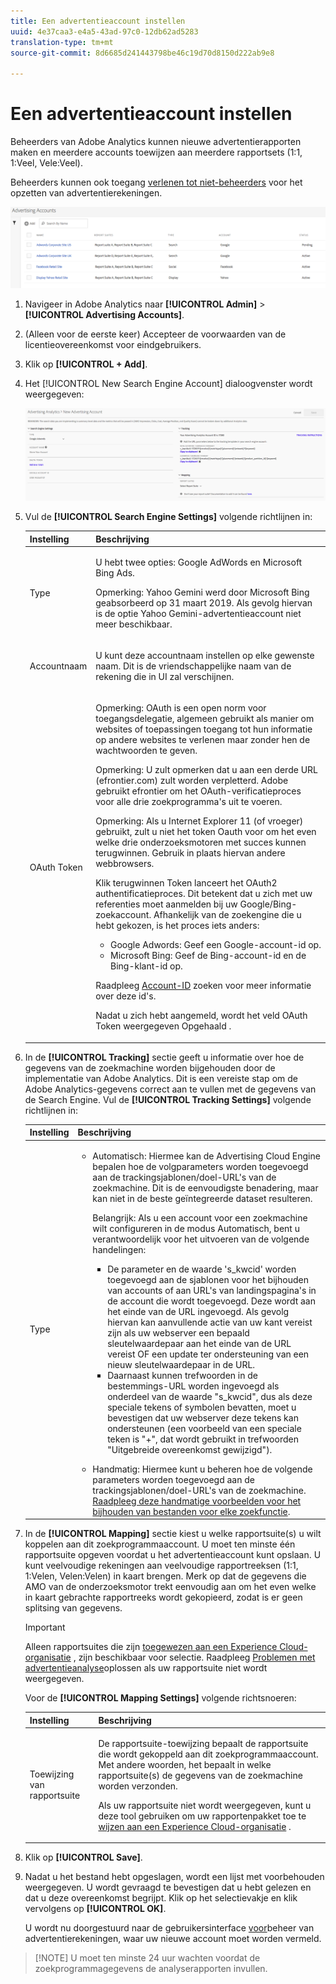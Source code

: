 ```yaml
---
title: Een advertentieaccount instellen
uuid: 4e37caa3-e4a5-43ad-97c0-12db62ad5283
translation-type: tm+mt
source-git-commit: 8d6685d241443798be46c19d70d8150d222ab9e8

---
```



# Een advertentieaccount instellen

Beheerders van Adobe Analytics kunnen nieuwe advertentierapporten maken en meerdere accounts toewijzen aan meerdere rapportsets (1:1, 1:Veel, Vele:Veel).

Beheerders kunnen ook toegang [verlenen tot niet-beheerders](/help/integrate/c-advertising-analytics/overview.md#section_FCC58EB635954A32990D4E67B52B4369) voor het opzetten van advertentierekeningen.

![](assets/aa_accounts.png)

1. Navigeer in Adobe Analytics naar **[!UICONTROL Admin]** > **[!UICONTROL Advertising Accounts]**.
1. (Alleen voor de eerste keer) Accepteer de voorwaarden van de licentieovereenkomst voor eindgebruikers.
1. Klik op **[!UICONTROL + Add]**.
1. Het [!UICONTROL New Search Engine Account] dialoogvenster wordt weergegeven:

   ![](assets/aa_new_se_account.png)

1. Vul de **[!UICONTROL Search Engine Settings]** volgende richtlijnen in:

   <table id="table_B3BE66B7D4C54766B8FFD2C6DCD657AF"> 
    <thead> 
      <tr> 
      <th colname="col1" class="entry"> Instelling </th> 
      <th colname="col2" class="entry"> Beschrijving </th> 
      </tr>
    </thead>
    <tbody> 
      <tr> 
      <td colname="col1"> <p>Type </p> </td> 
      <td colname="col2"> <p>U hebt twee opties: Google AdWords en Microsoft Bing Ads. </p> <p>Opmerking: Yahoo Gemini werd door Microsoft Bing geabsorbeerd op 31 maart 2019. Als gevolg hiervan is de optie Yahoo Gemini-advertentieaccount niet meer beschikbaar.  </p> </td> 
      </tr> 
      <tr> 
      <td colname="col1"> <p>Accountnaam </p> </td> 
      <td colname="col2"> <p>U kunt deze accountnaam instellen op elke gewenste naam. Dit is de vriendschappelijke naam van de rekening die in UI zal verschijnen. </p> </td> 
      </tr> 
      <tr> 
      <td colname="col1"> <p>OAuth Token </p> </td> 
      <td colname="col2"> <p>Opmerking:  OAuth is een open norm voor toegangsdelegatie, algemeen gebruikt als manier om websites of toepassingen toegang tot hun informatie op andere websites te verlenen maar zonder hen de wachtwoorden te geven. </p> <p>Opmerking:  U zult opmerken dat u aan een derde URL (efrontier.com) zult worden verpletterd. Adobe gebruikt efrontier om het OAuth-verificatieproces voor alle drie zoekprogramma's uit te voeren. </p> <p>Opmerking:  Als u Internet Explorer 11 (of vroeger) gebruikt, zult u niet het token Oauth voor om het even welke drie onderzoeksmotoren met succes kunnen terugwinnen. Gebruik in plaats hiervan andere webbrowsers. </p> <p>Klik<span class="uicontrol"> terugwinnen Token</span> lanceert het OAuth2 authentificatieproces. Dit betekent dat u zich met uw referenties moet aanmelden bij uw Google/Bing-zoekaccount. Afhankelijk van de zoekengine die u hebt gekozen, is het proces iets anders: </p> 
        <ul id="ul_FC9B5612F6554495B04C357CB0AB72EB"> 
        <li id="li_CD54231BFF134F83B3B5B14B34A0E1D2">Google Adwords: Geef een Google-account-id op. </li> 
        <li id="li_89B9D54BAA914E5DB2959B193489582E">Microsoft Bing: Geef de Bing-account-id en de Bing-klant-id op. </li> 
        </ul> <p>Raadpleeg <a href="/help/integrate/c-advertising-analytics/c-adanalytics-workflow/aa-locate-account-id.md"  > Account-ID</a> zoeken voor meer informatie over deze id's. </p> <p>Nadat u zich hebt aangemeld, wordt het veld OAuth Token weergegeven 
        <systemoutput>
          Opgehaald
        </systemoutput>. </p> </td> 
      </tr> 
    </tbody> 
    </table>

1. In de **[!UICONTROL Tracking]** sectie geeft u informatie over hoe de gegevens van de zoekmachine worden bijgehouden door de implementatie van Adobe Analytics. Dit is een vereiste stap om de Adobe Analytics-gegevens correct aan te vullen met de gegevens van de Search Engine.
Vul de **[!UICONTROL Tracking Settings]** volgende richtlijnen in:

   <table id="table_1AB4E31456E84ABF8209B02058259C4D"> 
    <thead> 
      <tr> 
      <th colname="col1" class="entry"> Instelling </th> 
      <th colname="col2" class="entry"> Beschrijving </th> 
      </tr>
    </thead>
    <tbody> 
      <tr> 
      <td colname="col1"> <p>Type </p> </td> 
      <td colname="col2"> 
        <ul id="ul_1C5A0502A4984E57A08417A91CCD6FFE"> 
        <li id="li_5736E38286FF494ABDDC6E85281D7F2A"> <span class="uicontrol"> Automatisch</span>: Hiermee kan de Advertising Cloud Engine bepalen hoe de volgparameters worden toegevoegd aan de trackingsjablonen/doel-URL's van de zoekmachine. Dit is de eenvoudigste benadering, maar kan niet in de beste geïntegreerde dataset resulteren. <p>Belangrijk: Als u een account voor een zoekmachine wilt configureren in de modus Automatisch, bent u verantwoordelijk voor het uitvoeren van de volgende handelingen: 
          <ul id="ul_4FF9D1E3CC4E452BA339E0A725D29FEE"> 
            <li id="li_6F3A6D6259C0420CB7E6FD2C26A1B6E0">De parameter en de waarde 's_kwcid' worden toegevoegd aan de sjablonen voor het bijhouden van accounts of aan URL's van landingspagina's in de account die wordt toegevoegd. Deze wordt aan het einde van de URL ingevoegd. Als gevolg hiervan kan aanvullende actie van uw kant vereist zijn als uw webserver een bepaald sleutelwaardepaar aan het einde van de URL vereist OF een update ter ondersteuning van een nieuw sleutelwaardepaar in de URL. </li> 
            <li id="li_A04D4AA31A934392808639E46C86573F">Daarnaast kunnen trefwoorden in de bestemmings-URL worden ingevoegd als onderdeel van de waarde "s_kwcid", dus als deze speciale tekens of symbolen bevatten, moet u bevestigen dat uw webserver deze tekens kan ondersteunen (een voorbeeld van een speciale teken is "+", dat wordt gebruikt in trefwoorden "Uitgebreide overeenkomst gewijzigd"). </li> 
          </ul> </p> </li> 
        <li id="li_EAA7A7CA1E584854A7EC1E43E13B63FE"><span class="uicontrol"> Handmatig</span>: Hiermee kunt u beheren hoe de volgende parameters worden toegevoegd aan de trackingsjablonen/doel-URL's van de zoekmachine. <a href="/help/integrate/c-advertising-analytics/c-adanalytics-workflow/aa-manual-vs-automatic-tracking.md"  > Raadpleeg deze handmatige voorbeelden voor het bijhouden van bestanden voor elke zoekfunctie</a>. </li> 
        </ul> </td> 
      </tr> 
    </tbody> 
    </table>

1. In de **[!UICONTROL Mapping]** sectie kiest u welke rapportsuite(s) u wilt koppelen aan dit zoekprogrammaaccount. U moet ten minste één rapportsuite opgeven voordat u het advertentieaccount kunt opslaan. U kunt veelvoudige rekeningen aan veelvoudige rapportreeksen (1:1, 1:Velen, Velen:Velen) in kaart brengen. Merk op dat de gegevens die AMO van de onderzoeksmotor trekt eenvoudig aan om het even welke in kaart gebrachte rapportreeks wordt gekopieerd, zodat is er geen splitsing van gegevens.

   >[!IMPORTANT]
   >
   >Alleen rapportsuites die zijn [toegewezen aan een Experience Cloud-organisatie](https://docs.adobe.com/content/help/en/core-services/interface/about-core-services/report-suite-mapping.html) , zijn beschikbaar voor selectie. Raadpleeg [Problemen met advertentieanalyse](/help/integrate/c-advertising-analytics/c-adanalytics-workflow/aa-troubleshooting.md)oplossen als uw rapportsuite niet wordt weergegeven.

   Voor de **[!UICONTROL Mapping Settings]** volgende richtsnoeren:

   <table id="table_AF876DC40F97403882C0AA528BD204FF"> 
    <thead> 
      <tr> 
      <th colname="col1" class="entry"> Instelling </th> 
      <th colname="col2" class="entry"> Beschrijving </th> 
      </tr>
    </thead>
    <tbody> 
      <tr> 
      <td colname="col1"> <p>Toewijzing van rapportsuite </p> </td> 
      <td colname="col2"> <p>De rapportsuite-toewijzing bepaalt de rapportsuite die wordt gekoppeld aan dit zoekprogrammaaccount. Met andere woorden, het bepaalt in welke rapportsuite(s) de gegevens van de zoekmachine worden verzonden. </p> <p>Als uw rapportsuite niet wordt weergegeven, kunt u deze tool gebruiken om uw rapportenpakket toe te <a href="https://docs.adobe.com/content/help/en/core-services/interface/about-core-services/report-suite-mapping.html"  > wijzen aan een Experience Cloud-organisatie</a> . </p> </td> 
      </tr> 
    </tbody> 
    </table>

1. Klik op **[!UICONTROL Save]**.
1. Nadat u het bestand hebt opgeslagen, wordt een lijst met voorbehouden weergegeven. U wordt gevraagd te bevestigen dat u hebt gelezen en dat u deze overeenkomst begrijpt. Klik op het selectievakje en klik vervolgens op **[!UICONTROL OK]**.

   U wordt nu doorgestuurd naar de gebruikersinterface [voor](/help/integrate/c-advertising-analytics/c-adanalytics-workflow/aa-manage-ad-accounts.md)beheer van advertentierekeningen, waar uw nieuwe account moet worden vermeld.

>[!NOTE] U moet ten minste 24 uur wachten voordat de zoekprogrammagegevens de analyserapporten invullen.

